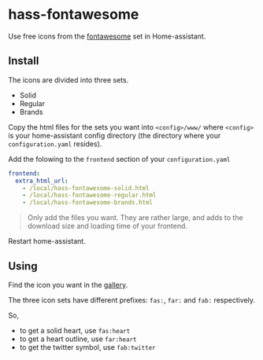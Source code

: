 # hass-fontawesome

Use free icons from the [fontawesome](https://fontawesome.com) set in Home-assistant.

## Install

The icons are divided into three sets.

- Solid
- Regular
- Brands

Copy the html files for the sets you want into `<config>/www/` where `<config>` is your home-assistant config directory (the directory where your `configuration.yaml` resides).

Add the folowing to the `frontend` section of your `configuration.yaml`

```yaml
frontend:
  extra_html_url:
    - /local/hass-fontawesome-solid.html
    - /local/hass-fontawesome-regular.html
    - /local/hass-fontawesome-brands.html
```

> Only add the files you want. They are rather large, and adds to the download size and loading time of your frontend.

Restart home-assistant.

## Using

Find the icon you want in the [gallery](https://fontawesome.com/icons?d=gallery).

The three icon sets have different prefixes: `fas:`, `far:` and `fab:` respectively.

So,

- to get a solid heart, use `fas:heart`
- to get a heart outline, use `far:heart`
- to get the twitter symbol, use `fab:twitter`


